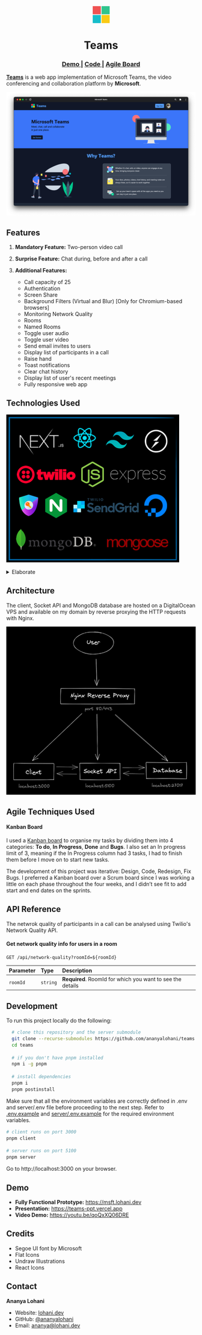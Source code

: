 <div align="center">
  <img src="/public/images/msft_logo.png" width=45>
  <h1>Teams</h1>
</div>

<div align="center">
  <h3>
    <a href="https://msft.lohani.dev/">
      Demo
    </a>
    <span> | </span>
    <a href="https://github.com/ananyalohani/teams">
      Code
    </a>
    <span> | </span>
    <a href="https://github.com/users/ananyalohani/projects/2">
      Agile Board
    </a>
  </h3>
</div>

[**Teams**](https://msft.lohani.dev) is a web app implementation of Microsoft Teams, the video conferencing and collaboration platform by **Microsoft**.

![Teams](public/images/homepage-screenshot.png)

## Features

1. **Mandatory Feature:** Two-person video call

2. **Surprise Feature:** Chat during, before and after a call

3. **Additional Features:**
   - Call capacity of 25
   - Authentication
   - Screen Share
   - Background Filters (Virtual and Blur) [Only for Chromium-based browsers]
   - Monitoring Network Quality
   - Rooms
   - Named Rooms
   - Toggle user audio
   - Toggle user video
   - Send email invites to users
   - Display list of participants in a call
   - Raise hand
   - Toast notifications
   - Clear chat history
   - Display list of user's recent meetings
   - Fully responsive web app

## Technologies Used

![tech_stack](public/images/tech_stack.png)

<details>

<summary>
Elaborate
</summary>

#### Frontend

- React
- Next.js
- Tailwind CSS

#### Video Call and Chat

- Twilio Programmable Video
- Socket.io

#### Backend

- NodeJS
- Express

#### Database

- MongoDB
- Mongoose

#### Other Libraries

- NextAuth.js
- SendGrid
- Twilio Network Quality API
- Twilio Video Processors API

</details>

## Architecture

The client, Socket API and MongoDB database are hosted on a DigitalOcean VPS and available on my domain by reverse proxying the HTTP requests with Nginx.

![architecture](public/images/architecture.png)

## Agile Techniques Used

#### Kanban Board

I used a [Kanban board](<(https://github.com/users/ananyalohani/projects/2)>) to organise my tasks by dividing them into 4 categories: **To do**, **In Progress**, **Done** and **Bugs**. I also set an In progress limit of 3, meaning if the In Progress column had 3 tasks, I had to finish them before I move on to start new tasks.

The development of this project was iterative: Design, Code, Redesign, Fix Bugs. I preferred a Kanban board over a Scrum board since I was working a little on each phase throughout the four weeks, and I didn’t see fit to add start and end dates on the sprints.

## API Reference

The netwrok quality of participants in a call can be analysed using Twilio's Network Quality API.

#### Get network quality info for users in a room

```http
GET /api/network-quality?roomId=${roomId}
```

| Parameter | Type     | Description                                                |
| :-------- | :------- | :--------------------------------------------------------- |
| `roomId`  | `string` | **Required**. RoomId for which you want to see the details |

## Development

To run this project locally do the following:

```bash
  # clone this repository and the server submodule
  git clone --recurse-submodules https://github.com/ananyalohani/teams.git
  cd teams

  # if you don't have pnpm installed
  npm i -g pnpm

  # install dependencies
  pnpm i
  pnpm postinstall
```

Make sure that all the environment variables are correctly defined in .env and server/.env file before proceeding to the next step. Refer to [.env.example](.env.example) and [server/.env.example](server/.env.example) for the required environment variables.

```bash
# client runs on port 3000
pnpm client

# server runs on port 5100
pnpm server
```

Go to http://localhost:3000 on your browser.

## Demo

- **Fully Functional Prototype:** https://msft.lohani.dev
- **Presentation:** https://teams-ppt.vercel.app
- **Video Demo:** https://youtu.be/qoQxXQ06DRE

## Credits

- Segoe UI font by Microsoft
- Flat Icons
- Undraw Illustrations
- React Icons

## Contact

**Ananya Lohani**

- Website: [lohani.dev](https://lohani.dev/)
- GitHub: [@ananyalohani](https://github.com/ananyalohani/)
- Email: [ananya@lohani.dev](mailto:ananya@lohani.dev)
